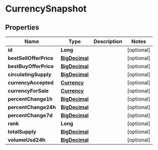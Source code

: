 # CurrencySnapshot

## Properties
Name | Type | Description | Notes
------------ | ------------- | ------------- | -------------
**id** | **Long** |  |  [optional]
**bestSellOfferPrice** | [**BigDecimal**](BigDecimal.md) |  |  [optional]
**bestBuyOfferPrice** | [**BigDecimal**](BigDecimal.md) |  |  [optional]
**circulatingSupply** | [**BigDecimal**](BigDecimal.md) |  |  [optional]
**currencyAccepted** | [**Currency**](Currency.md) |  |  [optional]
**currencyForSale** | [**Currency**](Currency.md) |  |  [optional]
**percentChange1h** | [**BigDecimal**](BigDecimal.md) |  |  [optional]
**percentChange24h** | [**BigDecimal**](BigDecimal.md) |  |  [optional]
**percentChange7d** | [**BigDecimal**](BigDecimal.md) |  |  [optional]
**rank** | **Long** |  |  [optional]
**totalSupply** | [**BigDecimal**](BigDecimal.md) |  |  [optional]
**volumeUsd24h** | [**BigDecimal**](BigDecimal.md) |  |  [optional]

